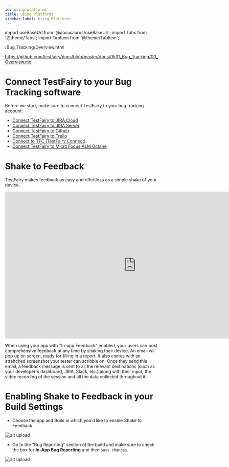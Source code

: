 ```yaml
---
id: using-platforms
title: Using Platforms
sidebar_label: Using Platforms
---
```


import useBaseUrl from '@docusaurus/useBaseUrl';
import Tabs from '@theme/Tabs';
import TabItem from '@theme/TabItem';

/Bug_Tracking/Overview.html

https://github.com/testfairy/docs/blob/master/docs/0531_Bug_Tracking/00_Overview.md

# Connect TestFairy to your Bug Tracking software

Before we start, make sure to connect TestFairy to your bug tracking account:

- [Connect TestFairy to JIRA Cloud](https://docs.testfairy.com/Bug_Tracking/JIRA_Cloud.html)
- [Connect TestFairy to JIRA Server](https://docs.testfairy.com/Bug_Tracking/JIRA_Server.html)
- [Connect TestFairy to Github](https://docs.testfairy.com/Bug_Tracking/Github.html)
- [Connect TestFairy to Trello](https://docs.testfairy.com/Bug_Tracking/Trello.html)
- [Connect to TFC (TestFairy Connect)](https://docs.testfairy.com/Bug_Tracking/TestFairy_Connect.html)
- [Connect TestFairy to Micro Focus ALM Octane](https://docs.testfairy.com/Bug_Tracking/Micro_Focus_ALM_Octane.html)

# Shake to Feedback

TestFairy makes feedback as easy and effortless as a simple shake of your device.

<iframe width="854" height="480" src="https://www.youtube.com/embed/lVlXx01jrU8" frameborder="0" allow="autoplay; encrypted-media" allowfullscreen></iframe>

When using your app with "In-app Feedback" enabled, your users can post comprehensive feedback at any time by shaking their device.
An email will pop up on screen, ready for filling in a report. It also comes with an attahched screenshot your tester can scribble on.
Once they send this email, a feedback message is sent to all the relevant destinations (such as your developer's dashboard, JIRA, Slack, etc.) along with their input, the video recording of the session and all the data collected throughout it.

# Enabling Shake to Feedback in your Build Settings

- Choose the app and Build in which you'd like to enable Shake to Feedback

![ alt upload](../../img/bug-tracking/build-settings.png)

- Go to the "Bug Reporting" section of the build and make sure to check the box for **In-App Bug Reporting** and then `Save changes`.

![ alt upload](../../img/bug-tracking/bug-report-enabled.png)
